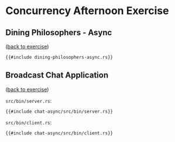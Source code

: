 # Concurrency Afternoon Exercise

## Dining Philosophers - Async

([back to exercise](dining-philosophers-async.md))

```rust,compile_fail
{{#include dining-philosophers-async.rs}}
```

## Broadcast Chat Application

([back to exercise](chat-app.md))

`src/bin/server.rs`:

```rust,compile_fail
{{#include chat-async/src/bin/server.rs}}
```

`src/bin/client.rs`:

```rust,compile_fail
{{#include chat-async/src/bin/client.rs}}
```
